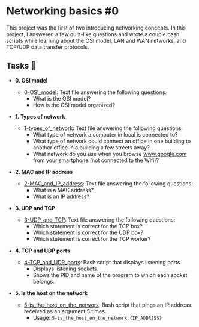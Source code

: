 # Networking basics #0

This project was the first of two introducing networking concepts. In this project, I answered a few quiz-like questions and wrote a couple bash scripts while learning about the OSI model, LAN and WAN networks, and TCP/UDP data transfer protocols.

## Tasks :page_with_curl:

* **0. OSI model**
  * [0-OSI_model](./0-OSI_model): Text file answering the following questions:
    - What is the OSI model?
    - How is the OSI model organized?

* **1. Types of network**
  * [1-types_of_network](./1-types_of_network): Text file answering the following questions:
    - What type of network a computer in local is connected to?
    - What type of network could connect an office in one building to another office in a building a few streets away?
    - What network do you use when you browse www.google.com from your smartphone (not connected to the Wifi)?

* **2. MAC and IP address**
  * [2-MAC_and_IP_address](./2-MAC_and_IP_address): Text file answering the following questions:
    - What is a MAC address?
    - What is an IP address?

* **3. UDP and TCP**
  * [3-UDP_and_TCP](./3-UDP_and_TCP): Text file answering the following questions:
    - Which statement is correct for the TCP box?
    - Which statement is correct for the UDP box?
    - Which statement is correct for the TCP worker?

* **4. TCP and UDP ports**
  * [4-TCP_and_UDP_ports](./4-TCP_and_UDP_ports): Bash script that displays listening ports.
    - Displays listening sockets.
    - Shows the PID and name of the program to which each socket belongs.

* **5. Is the host on the network**
  * [5-is_the_host_on_the_network](./5-is_the_host_on_the_network): Bash script that pings an IP address received as an argument 5 times.
    - Usage: `5-is_the_host_on_the_network {IP_ADDRESS}`